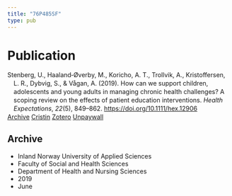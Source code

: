 ```yaml
---
title: "76P485SF"
type: pub
---
```

<h1>Publication</h1>
<article id="csl-bib-container-76P485SF" class="csl-bib-container">
  <div class="csl-bib-body" style="line-height: 1.35; padding-left: 1em; text-indent:-1em;">
  <div class="csl-entry">Stenberg, U., Haaland&#x2010;&#xD8;verby, M., Koricho, A. T., Trollvik, A., Kristoffersen, L. R., Dybvig, S., &amp; V&#xE5;gan, A. (2019). How can we support children, adolescents and young adults in managing chronic health challenges? A scoping review on the effects of patient education interventions. <i>Health Expectations</i>, <i>22</i>(5), 849&#x2013;862. <a href="https://doi.org/10.1111/hex.12906">https://doi.org/10.1111/hex.12906</a></div>
</div>
  <div class="csl-bib-buttons">
    <a href="#taxonomy-article-76P485SF" class="csl-bib-button">Archive</a>
    <a href alt="Cristin URL" class="csl-bib-button">Cristin</a>
    <a href alt="Zotero URL" class="csl-bib-button">Zotero</a>
    <a href="https://onlinelibrary.wiley.com/doi/pdfdirect/10.1111/hex.12906" class="csl-bib-button">Unpaywall</a>
  </div>
  <div id="csl-bib-meta-container-76P485SF"></div>
</article>
<div id="csl-bib-meta-76P485SF" class="csl-bib-meta">
  <article id="taxonomy-article-76P485SF" class="taxonomy-article">
    <h1>Archive</h1>
    <ul>
      <li>Inland Norway University of Applied Sciences</li>
      <li>Faculty of Social and Health Sciences</li>
      <li>Department of Health and Nursing Sciences</li>
      <li>2019</li>
      <li>June</li>
    </ul>
  </article>
</div>
